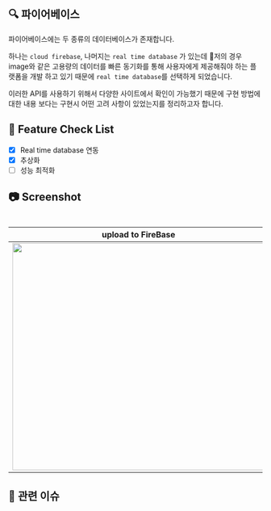 ## 🔍 파이어베이스
파이어베이스에는 두 종류의 데이터베이스가 존재합니다. 

하나는 `cloud firebase`, 나머지는 `real time database` 가 있는데 저의 경우 image와 같은 고용량의 데이터를 빠른 동기화를 통해 사용자에게 제공해줘야 하는 플랫폼을 개발 하고 있기 때문에 `real time database`를 선택하게 되었습니다.

이러한 API를 사용하기 위해서 다양한 사이트에서 확인이 가능했기 때문에 구현 방법에 대한 내용 보다는 구현시 어떤 고려 사항이 있었는지를 정리하고자 합니다.

## 📝 Feature Check List
  - [x] Real time database 연동
  - [x] 추상화
  - [ ] 성능 최적화

## 📷 Screenshot

<h1 align="center">

|   upload to FireBase    |
| :-------------: |
| <img src="https://github.com/user-attachments/assets/a63353a0-0559-4837-913e-295340c3c175" width="500" height="450"/> |

</h1>

## 📮 관련 이슈


